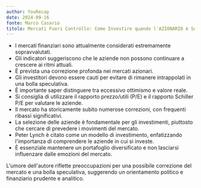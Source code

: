 ```yaml
---
author: YouRecap
date: 2024-09-16
fonte: Marco Casario
titolo: Mercati Fuori Controllo: Come Investire quando l'AZIONARIO è Sopravvalutato
---
```


- I mercati finanziari sono attualmente considerati estremamente sopravvalutati.
- Gli indicatori suggeriscono che le aziende non possono continuare a crescere ai ritmi attuali.
- È prevista una correzione profonda nei mercati azionari.
- Gli investitori devono essere cauti per evitare di rimanere intrappolati in una bolla speculativa.
- È importante saper distinguere tra eccessivo ottimismo e valore reale.
- Si consiglia di utilizzare il rapporto prezzo/utili (P/E) e il rapporto Schiller P/E per valutare le aziende.
- Il mercato ha storicamente subito numerose correzioni, con frequenti ribassi significativi.
- La selezione delle aziende è fondamentale per gli investimenti, piuttosto che cercare di prevedere i movimenti del mercato.
- Peter Lynch è citato come un modello di investimento, enfatizzando l'importanza di comprendere le aziende in cui si investe.
- È essenziale mantenere un portafoglio diversificato e non lasciarsi influenzare dalle emozioni del mercato.

L'umore dell'autore riflette preoccupazioni per una possibile correzione del mercato e una bolla speculativa, suggerendo un orientamento politico e finanziario prudente e analitico.
